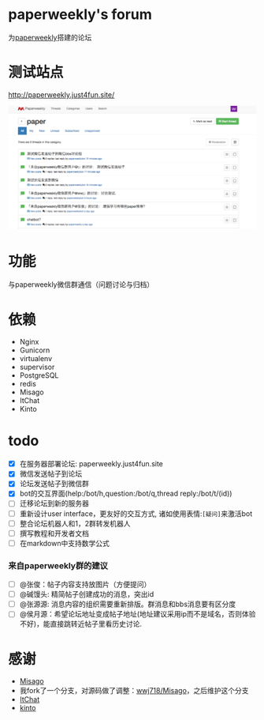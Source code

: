 # paperweekly's forum
为[paperweekly](https://zhuanlan.zhihu.com/paperweekly#!)搭建的论坛



# 测试站点
http://paperweekly.just4fun.site/

![](https://raw.githubusercontent.com/wwj718/gif_bed/master/paperweekly_forum.png)

# 功能
与paperweekly微信群通信（问题讨论与归档）

# 依赖
*  Nginx
*  Gunicorn
*  virtualenv
*  supervisor 
*  PostgreSQL 
*  redis
*  Misago
*  ItChat
*  Kinto

# todo
- [x] 在服务器部署论坛: paperweekly.just4fun.site
- [x] 微信发送帖子到论坛
- [x] 论坛发送帖子到微信群
- [x] bot的交互界面(help:/bot/h,question:/bot/q,thread reply:/bot/t/(id))
- [ ] 迁移论坛到新的服务器
- [ ] 重新设计user interface，更友好的交互方式, 诸如使用表情:`[疑问]`来激活bot
- [ ] 整合论坛机器人和1，2群转发机器人
- [ ] 撰写教程和开发者文档
- [ ] 在markdown中支持数学公式

### 来自paperweekly群的建议
- [ ] @张俊：帖子内容支持放图片（方便提问）
- [ ] @碱馒头: 精简帖子创建成功的消息，突出id
- [ ] @张源源: 消息内容的组织需要重新排版。群消息和bbs消息要有区分度
- [ ] @侯月源：希望论坛地址变成帖子地址(地址建议采用ip而不是域名，否则体验不好)，能直接跳转近帖子里看历史讨论. 

# 感谢
*  [Misago](https://github.com/rafalp/Misago)
  *  我fork了一个分支，对源码做了调整：[wwj718/Misago](https://github.com/wwj718/Misago/tree/wwj_master)，之后维护这个分支
*  [ItChat](https://github.com/littlecodersh/ItChat)
*  [kinto](https://github.com/Kinto/kinto)
